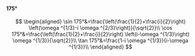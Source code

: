 #### 175°

$$
\begin{aligned}
\sin 175°&=\frac{\left(\frac{1}{2}+\frac{i}{2}\right) \left(\omega ^{1/3}-i \omega ^{2/3}\right)}{\sqrt{2}}\\
\cos 175°&=\frac{\left(\frac{1}{2}+\frac{i}{2}\right) \left(i-\omega ^{1/3}\right) \omega ^{1/3}}{\sqrt{2}}\\
\tan 175°&=\frac{1-i \omega ^{1/3}}{i-\omega ^{1/3}}\\
\end{aligned}
$$

